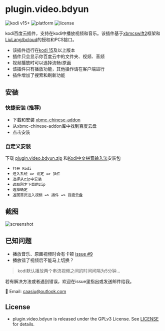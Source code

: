 # plugin.video.bdyun
![kodi v15+](https://img.shields.io/badge/kodi-v15.2+-brightgreen.svg)
![platform](https://img.shields.io/badge/Platform-Win/Unix-orange.svg)
![license](https://img.shields.io/badge/License-GPLv3-blue.svg)

kodi百度云插件，支持在kodi中播放视频和音乐。该插件基于[xbmcswift2](https://github.com/jbeluch/xbmcswift2)框架和[LiuLang/bcloud](https://github.com/LiuLang/bcloud)的授权和PCS接口。

* 该插件运行在[kodi 15](https://kodi.tv)及以上版本
* 插件只会显示你百度云中的文件夹、视频、音频
* 视频播放时可以选择流畅/原画
* 该插件只有播放功能，其他操作请在客户端进行
* 插件增加了搜索和刷新功能

## 安装
### 快捷安装 (推荐)

* 下载和安装 [xbmc-chinese-addon](https://github.com/taxigps/xbmc-addons-chinese)
* 从xbmc-chinese-addon库中找到百度云盘
* 点击安装

### 自定义安装
下载 [plugin.video.bdyun.zip](https://github.com/caasiu/plugin.video.bdyun/archive/master.zip) 和[Kodi中文拼音输入法](https://github.com/taxigps/script.module.keyboard.chinese/archive/master.zip)安装包

* ```打开 Kodi```
* ```进入系统 => 设定 => 插件```
* ```选择从zip中安装```
* ```选取刚才下载的zip```
* ```选择确定```
* ```返回首页进入视频 => 插件 => 百度云盘```

## 截图
![screenshot](screenshot.png)

## 已知问题
* 播放音乐、原画视频时会有卡顿 [issue #9](https://github.com/caasiu/plugin.video.bdyun/issues/9)
* 播放错了视频后不能马上切换？
> kodi默认播放两个串流视频之间的时间间隔为5分钟...

若有解决方法或者遇到错误，欢迎在issue里指出或发送邮件给我。

:email: Email: [caasiu@outlook.com](mailto:caasiu@outlook.com)

## License
* plugin.video.bdyun is released under the GPLv3 License. See [LICENSE](LICENSE) for details.
